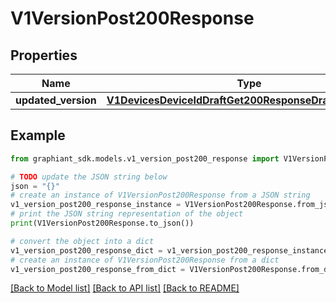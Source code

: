 # V1VersionPost200Response


## Properties

Name | Type | Description | Notes
------------ | ------------- | ------------- | -------------
**updated_version** | [**V1DevicesDeviceIdDraftGet200ResponseDraftVersionInfo**](V1DevicesDeviceIdDraftGet200ResponseDraftVersionInfo.md) |  | [optional] 

## Example

```python
from graphiant_sdk.models.v1_version_post200_response import V1VersionPost200Response

# TODO update the JSON string below
json = "{}"
# create an instance of V1VersionPost200Response from a JSON string
v1_version_post200_response_instance = V1VersionPost200Response.from_json(json)
# print the JSON string representation of the object
print(V1VersionPost200Response.to_json())

# convert the object into a dict
v1_version_post200_response_dict = v1_version_post200_response_instance.to_dict()
# create an instance of V1VersionPost200Response from a dict
v1_version_post200_response_from_dict = V1VersionPost200Response.from_dict(v1_version_post200_response_dict)
```
[[Back to Model list]](../README.md#documentation-for-models) [[Back to API list]](../README.md#documentation-for-api-endpoints) [[Back to README]](../README.md)



